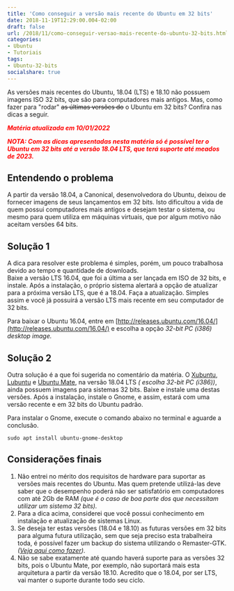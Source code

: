 ```yaml
---
title: 'Como conseguir a versão mais recente do Ubuntu em 32 bits'
date: 2018-11-19T12:29:00.004-02:00
draft: false
url: /2018/11/como-conseguir-versao-mais-recente-do-ubuntu-32-bits.html
categories: 
- Ubuntu
- Tutoriais
tags:
- Ubuntu-32-bits
socialshare: true
---
```


As versões mais recentes do Ubuntu, 18.04 (LTS) e 18.10 não possuem imagens ISO 32 bits, que são para computadores mais antigos. Mas, como fazer para "rodar" ~~as últimas versões do~~ o Ubuntu em 32 bits? 
Confira nas dicas a seguir. 

<!--more-->

<b><i><font color="red">
_Matéria atualizada em 10/01/2022_

NOTA: Com as dicas apresentadas nesta matéria só é possível ter o Ubuntu em 32 bits até a versão 18.04 LTS, que terá suporte até meados de 2023.</font></i></b>

## Entendendo o problema

  
A partir da versão 18.04, a Canonical, desenvolvedora do Ubuntu, deixou de fornecer imagens de seus lançamentos em 32 bits. Isto dificultou a vida de quem possui computadores mais antigos e desejam testar o sistema, ou mesmo para quem utiliza em máquinas virtuais, que por algum motivo não aceitam versões 64 bits.  
  
## Solução 1

A dica para resolver este problema é simples, porém, um pouco trabalhosa devido ao tempo e quantidade de downloads.  
Baixe a versão LTS 16.04, que foi a última a ser lançada em ISO de 32 bits, e instale. Após a instalação, o próprio sistema alertará a opção de atualizar para a próxima versão LTS, que é a 18.04. Faça a atualização. Simples assim e você já possuirá a versão LTS mais recente em seu computador de 32 bits.  

Para baixar o Ubuntu 16.04, entre em [http://releases.ubuntu.com/16.04/](http://releases.ubuntu.com/16.04/) e escolha a opção _32-bit PC (i386) desktop image._

## Solução 2
  
Outra solução é a que foi sugerida no comentário da matéria. O [Xubuntu](https://cdimage.ubuntu.com/xubuntu/releases/18.04/release/), [Lubuntu](https://cdimage.ubuntu.com/lubuntu/releases/18.04/release/) e [Ubuntu Mate](https://cdimage.ubuntu.com/ubuntu-mate/releases/18.04/release/), na versão 18.04 LTS _( escolha 32-bit PC (i386))_, ainda possuem imagens para sistemas 32 bits. Baixe e instale uma destas versões.
Após a instalação, instale o Gnome, e assim, estará com uma versão recente e em 32 bits do Ubuntu padrão.

Para instalar o Gnome, execute o comando abaixo no terminal e aguarde a conclusão.

`sudo apt install ubuntu-gnome-desktop`

## Considerações finais

1. Não entrei no mérito dos requisitos de hardware para suportar as versões mais recentes do Ubuntu. Mas quem pretende utilizá-las deve saber que o desempenho poderá não ser satisfatório em computadores com até 2Gb de RAM _(que é o caso de boa parte dos que necessitam utilizar um sistema 32 bits)._  
1. Para a dica acima, considerei que você possui conhecimento em instalação e atualização de sistemas Linux.  
3. Se deseja ter estas versões (18.04 e 18.10) as futuras versões em 32 bits para alguma futura utilização, sem que seja preciso esta trabalheira toda, é possível fazer um backup do sistema utilizando o Remaster-GTK. _([Veja aqui como fazer](https://info.wsouza.com.br/2018/07/backup-com-remaster-gtk.html))_.  
4. Não se sabe exatamente até quando haverá suporte para as versões 32 bits, pois o Ubuntu Mate, por exemplo, não suportará mais esta arquitetura a partir da versão 18.10. Acredito que o 18.04, por ser LTS, vai manter o suporte durante todo seu ciclo.
